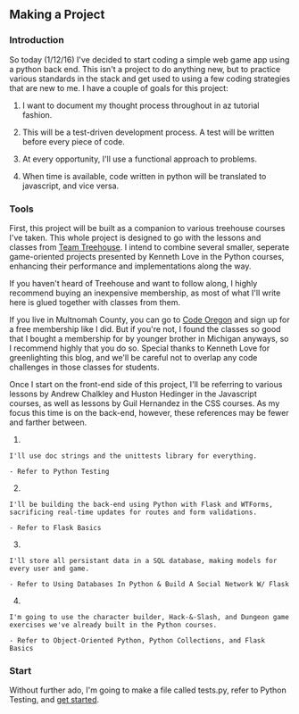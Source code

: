 ## Making a Project

### Introduction

So today (1/12/16) I've decided to start coding a simple web game app
using a python back end. This isn't a project to do anything new, but
to practice various standards in the stack and get used to using 
a few coding strategies that are new to me. I have a couple of goals 
for this project:
    
1. I want to document my thought process throughout in az tutorial fashion.

2. This will be a test-driven development process. A test will be written before every piece of code.

3. At every opportunity, I'll use a functional approach to problems.

4. When time is available, code written in python will be translated to javascript, and vice versa.

   
### Tools
    
First, this project will be built as a companion to various treehouse
courses I've taken. This whole project is designed to go with the lessons
and classes from [Team Treehouse](www.teamtreehouse.com). I intend to 
combine several smaller, seperate game-oriented projects presented by 
Kenneth Love in the Python courses, enhancing their performance and 
implementations along the way.

If you haven't heard of Treehouse and want to follow along, I highly
recommend buying an inexpensive membership, as most of what I'll write
here is glued together with classes from them.

If you live in Multnomah County, you can go to [Code Oregon](www.codeoregon.org)
and sign up for a free membership like I did. But if you're not, I found
the classes so good that I bought a membership for by younger brother
in Michigan anyways, so I recommend highly that you do so. Special thanks
to Kenneth Love for greenlighting this blog, and we'll be careful not to
overlap any code challenges in those classes for students.

Once I start on the front-end side of this project, I'll be referring
to various lessons by Andrew Chalkley and Huston Hedinger in the
Javascript courses, as well as lessons by Guil Hernandez in the CSS
courses. As my focus this time is on the back-end, however, these
references may be fewer and farther between.

1. 
 
    I'll use doc strings and the unittests library for everything.

    - Refer to Python Testing


2. 

    I'll be building the back-end using Python with Flask and WTForms, 
    sacrificing real-time updates for routes and form validations.

    - Refer to Flask Basics


3. 
 
    I'll store all persistant data in a SQL database, making models for 
    every user and game.

    - Refer to Using Databases In Python & Build A Social Network W/ Flask


4. 

    I'm going to use the character builder, Hack-&-Slash, and Dungeon game 
    exercises we've already built in the Python courses. 

    - Refer to Object-Oriented Python, Python Collections, and Flask Basics
    



### Start
    
Without further ado, I'm going to make a file called tests.py, refer to 
Python Testing, and [get started](https://github.com/nicolasjhampton/python_tutorial_game_project/blob/master/step1.md). 







 

 